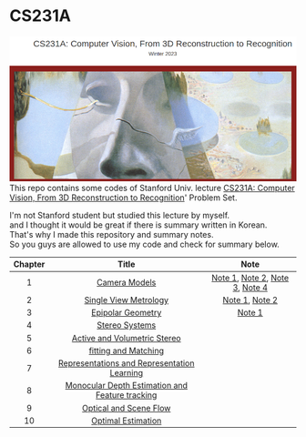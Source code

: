 # CS231A  
![img](/img/cs231a.png)
This repo contains some codes of Stanford Univ. lecture [CS231A: Computer Vision, From 3D Reconstruction to Recognition](https://web.stanford.edu/class/cs231a/index.html)' Problem Set.  
  
I'm not Stanford student but studied this lecture by myself.  
and I thought it would be great if there is summary written in Korean.  
That's why I made this repository and summary notes.  
So you guys are allowed to use my code and check for summary below.  

Chapter | Title | Note
 :--: | :--: | :--: |
1 | [Camera Models](https://web.stanford.edu/class/cs231a/course_notes/01-camera-models.pdf) | [Note 1](https://faceyourfear.tistory.com/58), [Note 2](https://faceyourfear.tistory.com/59), [Note 3](https://faceyourfear.tistory.com/60), [Note 4](https://faceyourfear.tistory.com/61) |
2 | [Single View Metrology](https://web.stanford.edu/class/cs231a/course_notes/02-single-view-metrology.pdf) | [Note 1](https://faceyourfear.tistory.com/64), [Note 2](https://faceyourfear.tistory.com/65) |
3 | [Epipolar Geometry](https://web.stanford.edu/class/cs231a/course_notes/03-epipolar-geometry.pdf) | [Note 1](https://faceyourfear.tistory.com/68) |
4 | [Stereo Systems](https://web.stanford.edu/class/cs231a/course_notes/04-stereo-systems.pdf) | |
5 | [Active and Volumetric Stereo](https://web.stanford.edu/class/cs231a/course_notes/05-active-volumetric-stereo.pdf) | |
6 | [fitting and Matching](https://web.stanford.edu/class/cs231a/course_notes/06-fitting-matching.pdf) | |
7 | [Representations and Representation Learning](https://web.stanford.edu/class/cs231a/course_notes/07-representation-learning.pdf) | |
8 | [Monocular Depth Estimation and Feature tracking](https://web.stanford.edu/class/cs231a/course_notes/08-monocular_depth_estimation.pdf) | |
9 | [Optical and Scene Flow](https://web.stanford.edu/class/cs231a/course_notes/09-optical-flow.pdf) | |
10 | [Optimal Estimation](https://web.stanford.edu/class/cs231a/course_notes/10-optimal-estimation.pdf) | |
